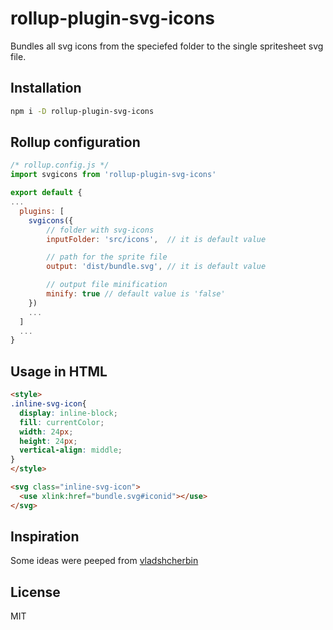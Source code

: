 # rollup-plugin-svg-icons

Bundles all svg icons from the speciefed folder to the single spritesheet svg file.

## Installation

```bash
npm i -D rollup-plugin-svg-icons
```

## Rollup configuration

```javascript
/* rollup.config.js */
import svgicons from 'rollup-plugin-svg-icons'

export default {
...
  plugins: [
    svgicons({
        // folder with svg-icons
        inputFolder: 'src/icons',  // it is default value

        // path for the sprite file
        output: 'dist/bundle.svg', // it is default value

        // output file minification
        minify: true // default value is 'false'
	})
    ...
  ]
  ...
}
```

## Usage in HTML

```html
<style>
.inline-svg-icon{
  display: inline-block;
  fill: currentColor;
  width: 24px;
  height: 24px;
  vertical-align: middle;
}
</style>

<svg class="inline-svg-icon">
  <use xlink:href="bundle.svg#iconid"></use>
</svg>
```

## Inspiration
Some ideas were peeped from [vladshcherbin](https://github.com/vladshcherbin/rollup-plugin-svg-sprite)

## License
MIT